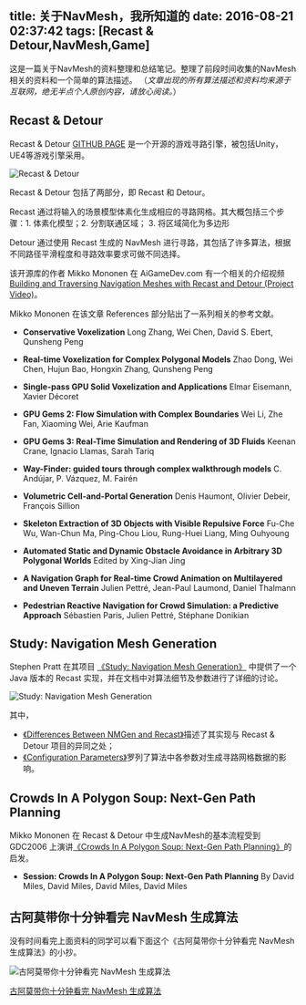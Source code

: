 title: 关于NavMesh，我所知道的
date: 2016-08-21 02:37:42
tags: [Recast & Detour,NavMesh,Game]
---

这是一篇关于NavMesh的资料整理和总结笔记。整理了前段时间收集的NavMesh相关的资料和一个简单的算法描述。
（*文章出现的所有算法描述和资料均来源于互联网，绝无半点个人原创内容，请放心阅读。*）


## Recast & Detour
Recast & Detour [GITHUB PAGE](https://github.com/recastnavigation/recastnavigation) 是一个开源的游戏寻路引擎，被包括Unity，UE4等游戏引擎采用。

![Recast & Detour](/images/About_NavMesh/Image_RecastAndDetour.png)

<!-- more --> 

Recast & Detour 包括了两部分，即 Recast 和 Detour。

Recast 通过将输入的场景模型体素化生成相应的寻路网格。其大概包括三个步骤：1. 体素化模型；2. 分割联通区域； 3. 将区域简化为多边形

Detour 通过使用 Recast 生成的 NavMesh 进行寻路，其包括了许多算法，根据不同路径平滑程度和寻路效率要求可做不同选择。

该开源库的作者 Mikko Mononen 在 AiGameDev.com 有一个相关的介绍视频 [Building and Traversing Navigation Meshes with Recast and Detour (Project Video)](http://aigamedev.com/insider/presentations/recast-teaser/)。


Mikko Mononen 在该文章 References 部分贴出了一系列相关的参考文献。

+ **Conservative Voxelization**
Long Zhang, Wei Chen, David S. Ebert, Qunsheng Peng


+ **Real-time Voxelization for Complex Polygonal Models**
Zhao Dong, Wei Chen, Hujun Bao, Hongxin Zhang, Qunsheng Peng


+ **Single-pass GPU Solid Voxelization and Applications**
Elmar Eisemann, Xavier Décoret


+ **GPU Gems 2: Flow Simulation with Complex Boundaries**
Wei Li, Zhe Fan, Xiaoming Wei, Arie Kaufman


+ **GPU Gems 3: Real-Time Simulation and Rendering of 3D Fluids**
Keenan Crane, Ignacio Llamas, Sarah Tariq


+ **Way-Finder: guided tours through complex walkthrough models**
C. Andújar, P. Vázquez, M. Fairén


+ **Volumetric Cell-and-Portal Generation**
Denis Haumont, Olivier Debeir, François Sillion


+ **Skeleton Extraction of 3D Objects with Visible Repulsive Force**
Fu-Che Wu, Wan-Chun Ma, Ping-Chou Liou, Rung-Huei Liang, Ming Ouhyoung


+ **Automated Static and Dynamic Obstacle Avoidance in Arbitrary 3D Polygonal Worlds**
Edited by Xing-Jian Jing


+ **A Navigation Graph for Real-time Crowd Animation on Multilayered and Uneven Terrain**
Julien Pettré, Jean-Paul Laumond, Daniel Thalmann


+ **Pedestrian Reactive Navigation for Crowd Simulation: a Predictive Approach**
Sébastien Paris, Julien Pettré, Stéphane Donikian

## Study: Navigation Mesh Generation
Stephen Pratt 在其项目 [《Study: Navigation Mesh Generation》](http://www.critterai.org/projects/nmgen_study/index.html) 中提供了一个 Java 版本的 Recast 实现，并在文档中对算法细节及参数进行了详细的讨论。

![Study: Navigation Mesh Generation](/images/About_NavMesh/Image_NavigationMeshGeneration.png)

其中，

+ [《Differences Between NMGen and Recast》](http://www.critterai.org/projects/nmgen_study/diffs.html)描述了其实现与 Recast & Detour 项目的异同之处；
+ [《Configuration Parameters》](http://www.critterai.org/projects/nmgen_study/config.html)罗列了算法中各参数对生成寻路网格数据的影响。


## Crowds In A Polygon Soup: Next-Gen Path Planning
Mikko Mononen 在 Recast & Detour 中生成NavMesh的基本流程受到 GDC2006 上演讲[《Crowds In A Polygon Soup: Next-Gen Path Planning》](http://gdcvault.com/play/1013192/Crowds-In-A-Polygon-Soup)的启发。

+ **Session:  Crowds In A Polygon Soup: Next-Gen Path Planning**
By David Miles, David Miles, David Miles, David Miles



## 古阿莫带你十分钟看完 NavMesh 生成算法
没有时间看完上面资料的同学可以看下面这个《古阿莫带你十分钟看完 NavMesh 生成算法》的小抄。

![古阿莫带你十分钟看完 NavMesh 生成算法](/images/About_NavMesh/Image[1].png)

[古阿莫带你十分钟看完 NavMesh 生成算法](/2016/08/21/A_Quick_Introduction_to_NavMesh/)
